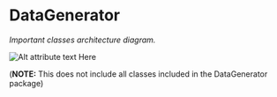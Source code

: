 DataGenerator
=============
_Important classes architecture diagram._ 

![Alt attribute text Here](http://finraos.github.io/DataGenerator/imgs/DataGenClassDiagram.png)

(**NOTE:** This does not include all classes included in the DataGenerator package)
